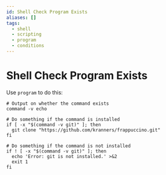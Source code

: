```yaml
---
id: Shell Check Program Exists
aliases: []
tags:
  - shell
  - scripting
  - program
  - conditions
---
```


# Shell Check Program Exists

Use `program` to do this:

```shell
# Output on whether the command exists
command -v echo

# Do something if the command is installed
if [ -x "$(command -v git)" ]; then
  git clone "https://github.com/kranners/frappuccino.git"
fi

# Do something if the command is not installed
if ! [ -x "$(command -v git)" ]; then
  echo 'Error: git is not installed.' >&2
  exit 1
fi
``` 